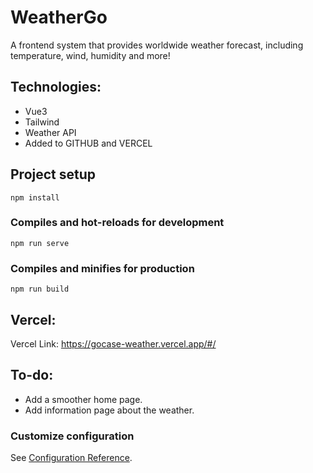# WeatherGo
A frontend system that provides worldwide weather forecast, including temperature, wind, humidity and more!

## Technologies:
 - Vue3
 - Tailwind
 - Weather API
 - Added to GITHUB and VERCEL
 
## Project setup
```
npm install
```

### Compiles and hot-reloads for development
```
npm run serve
```

### Compiles and minifies for production
```
npm run build
```

## Vercel:
 Vercel Link: https://gocase-weather.vercel.app/#/
 
 ## To-do:
 - Add a smoother home page.
 - Add information page about the weather.

### Customize configuration
See [Configuration Reference](https://cli.vuejs.org/config/).
